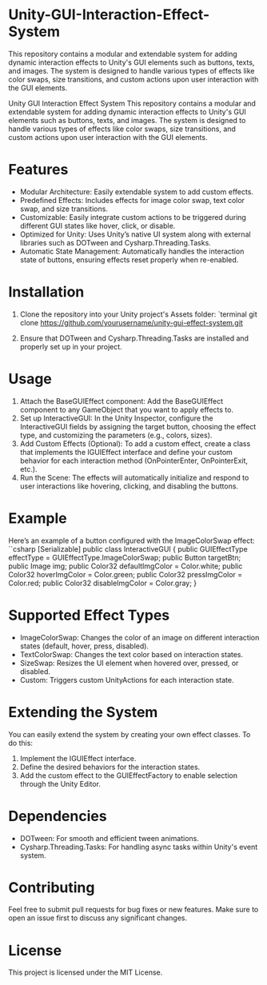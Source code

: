 # Unity-GUI-Interaction-Effect-System
This repository contains a modular and extendable system for adding dynamic interaction effects to Unity's GUI elements such as buttons, texts, and images. The system is designed to handle various types of effects like color swaps, size transitions, and custom actions upon user interaction with the GUI elements.

Unity GUI Interaction Effect System
This repository contains a modular and extendable system for adding dynamic interaction effects to Unity's GUI elements such as buttons, texts, and images. The system is designed to handle various types of effects like color swaps, size transitions, and custom actions upon user interaction with the GUI elements.

# Features
 * Modular Architecture: Easily extendable system to add custom effects.
 * Predefined Effects: Includes effects for image color swap, text color swap, and size transitions.
 * Customizable: Easily integrate custom actions to be triggered during different GUI states like hover, click, or disable.
 * Optimized for Unity: Uses Unity’s native UI system along with external libraries such as DOTween and Cysharp.Threading.Tasks.
 * Automatic State Management: Automatically handles the interaction state of buttons, ensuring effects reset properly when re-enabled.

# Installation
1. Clone the repository into your Unity project's Assets folder:
`terminal
git clone https://github.com/yourusername/unity-gui-effect-system.git

3. Ensure that DOTween and Cysharp.Threading.Tasks are installed and properly set up in your project.

# Usage
1. Attach the BaseGUIEffect component: Add the BaseGUIEffect component to any GameObject that you want to apply effects to.
2. Set up InteractiveGUI: In the Unity Inspector, configure the InteractiveGUI fields by assigning the target button, choosing the effect type, and customizing the parameters (e.g., colors, sizes).
3. Add Custom Effects (Optional): To add a custom effect, create a class that implements the IGUIEffect interface and define your custom behavior for each interaction method (OnPointerEnter, OnPointerExit, etc.).
4. Run the Scene: The effects will automatically initialize and respond to user interactions like hovering, clicking, and disabling the buttons.

# Example
Here’s an example of a button configured with the ImageColorSwap effect:
``csharp
[Serializable]
public class InteractiveGUI
{
    public GUIEffectType effectType = GUIEffectType.ImageColorSwap;
    public Button targetBtn;
    public Image img;
    public Color32 defaultImgColor = Color.white;
    public Color32 hoverImgColor = Color.green;
    public Color32 pressImgColor = Color.red;
    public Color32 disableImgColor = Color.gray;
}

# Supported Effect Types
 * ImageColorSwap: Changes the color of an image on different interaction states (default, hover, press, disabled).
 * TextColorSwap: Changes the text color based on interaction states.
 * SizeSwap: Resizes the UI element when hovered over, pressed, or disabled.
 * Custom: Triggers custom UnityActions for each interaction state.

# Extending the System
You can easily extend the system by creating your own effect classes. To do this:
1. Implement the IGUIEffect interface.
2. Define the desired behaviors for the interaction states.
3. Add the custom effect to the GUIEffectFactory to enable selection through the Unity Editor.

# Dependencies
* DOTween: For smooth and efficient tween animations.
* Cysharp.Threading.Tasks: For handling async tasks within Unity's event system.

# Contributing
Feel free to submit pull requests for bug fixes or new features. Make sure to open an issue first to discuss any significant changes.

# License
This project is licensed under the MIT License.
